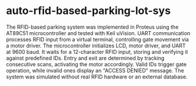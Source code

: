 # auto-rfid-based-parking-lot-sys


The RFID-based parking system was implemented in Proteus using the AT89C51 microcontroller and tested with Keil uVision. UART communication processes RFID input from a virtual terminal, controlling gate movement via a motor driver. The microcontroller initializes LCD, motor driver, and UART at 9600 baud. It waits for a 12-character RFID input, storing and verifying it against predefined IDs. Entry and exit are determined by tracking consecutive scans, activating the motor accordingly. Valid IDs trigger gate operation, while invalid ones display an "ACCESS DENIED" message. The system was simulated without real RFID hardware or an external database.
